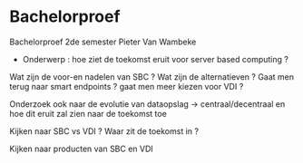 # Bachelorproef
Bachelorproef 2de semester Pieter Van Wambeke

- Onderwerp : hoe ziet de toekomst eruit voor server based computing ? 

Wat zijn de voor-en nadelen van SBC ? Wat zijn de alternatieven ? Gaat men terug naar smart endpoints ? gaat men meer kiezen voor VDI ? 

Onderzoek ook naar de evolutie van dataopslag -> centraal/decentraal en hoe dit eruit zal zien naar de toekomst toe

Kijken naar SBC vs VDI ? Waar zit de toekomst in ?

Kijken naar producten van SBC en VDI 


